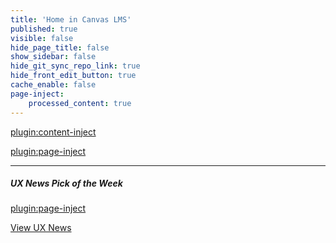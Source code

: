 ```yaml
---
title: 'Home in Canvas LMS'
published: true
visible: false
hide_page_title: false
show_sidebar: false
hide_git_sync_repo_link: true
hide_front_edit_button: true
cache_enable: false
page-inject:
    processed_content: true
---
```


[plugin:content-inject](/193/home/_important-reminders)

[plugin:page-inject](/193/home/_class-preparations)

<hr>

##### UX News Pick of the Week
[plugin:page-inject](/193/ux-news-pick-of-the-week)

[View UX News](https://canvas.sfu.ca/courses/47119/external_tools/10729)
